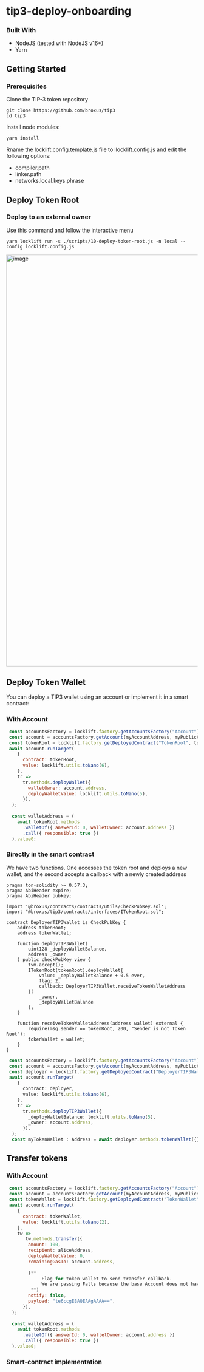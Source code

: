 # tip3-deploy-onboarding

### Built With
- NodeJS (tested with NodeJS v16+)
- Yarn

## Getting Started

### Prerequisites

Clone the TIP-3 token repository
```shell
git clone https://github.com/broxus/tip3
cd tip3
```

Install node modules:

```shell
yarn install
```

Rname the locklift.config.template.js file to llocklift.config.js
and edit the following options:

- compiler.path
- linker.path
- networks.local.keys.phrase

## Deploy Token Root
### Deploy to an external owner

Use this command and follow the interactive menu

```shell
yarn locklift run -s ./scripts/10-deploy-token-root.js -n local --config locklift.config.js
```
<img width="1085" alt="image" src="https://user-images.githubusercontent.com/44075582/181854237-08ff42a0-960f-4f05-90aa-c2d8a4a7074e.png">

## Deploy Token Wallet

You can deploy a TIP3 wallet using an account or implement it in a smart contract:

### With Account
```javascript
 const accountsFactory = locklift.factory.getAccountsFactory("Account");
 const account = accountsFactory.getAccount(myAccountAddress, myPublicKey);
 const tokenRoot = locklift.factory.getDeployedContract("TokenRoot", tokenRootAddress);
 await account.runTarget(
    {
      contract: tokenRoot,
      value: locklift.utils.toNano(6),
    },
    tr =>
      tr.methods.deployWallet({
        walletOwner: account.address,
        deployWalletValue: locklift.utils.toNano(5),
      }),
  );
  
  const walletAddress = (
    await tokenRoot.methods
      .walletOf({ answerId: 0, walletOwner: account.address })
      .call({ responsible: true })
  ).value0;
```

### Вirectly in the smart contract

We have two functions. One accesses the token root and deploys a new wallet, and the second accepts a callback with a newly created address

```solidity
pragma ton-solidity >= 0.57.3;
pragma AbiHeader expire;
pragma AbiHeader pubkey;

import '@broxus/contracts/contracts/utils/CheckPubKey.sol';
import "@broxus/tip3/contracts/interfaces/ITokenRoot.sol";

contract DeployerTIP3Wallet is CheckPubKey {
    address tokenRoot;
    address tokenWallet;

    function deployTIP3Wallet(
        uint128 _deployWalletBalance,
        address _owner
    ) public checkPubKey view {
        tvm.accept();
        ITokenRoot(tokenRoot).deployWallet{
            value: _deployWalletBalance + 0.5 ever,
            flag: 2,
            callback: DeployerTIP3Wallet.receiveTokenWalletAddress
        }(
            _owner,
            _deployWalletBalance
        );
    }

    function receiveTokenWalletAddress(address wallet) external {
        require(msg.sender == tokenRoot, 200, "Sender is not Token Root");
        tokenWallet = wallet;
    }
}

```



```typescript
 const accountsFactory = locklift.factory.getAccountsFactory("Account");
 const account = accountsFactory.getAccount(myAccountAddress, myPublicKey);
 const deployer = locklift.factory.getDeployedContract("DeployerTIP3Wallet", deployerADdress);
 await account.runTarget(
    {
      contract: deployer,
      value: locklift.utils.toNano(6),
    },
    tr =>
      tr.methods.deployTIP3Wallet({
        _deployWalletBalance: locklift.utils.toNano(5),
        _owner: account.address,
      }),
  );
  const myTokenWallet : Address = await deployer.methods.tokenWallet({}).call({});
```

## Transfer tokens

### With Account

```javascript
 const accountsFactory = locklift.factory.getAccountsFactory("Account");
 const account = accountsFactory.getAccount(myAccountAddress, myPublicKey);
 const tokenWallet = locklift.factory.getDeployedContract("TokenWallet", tokenWalletAddress);
 await account.runTarget(
    {
      contract: tokenWallet,
      value: locklift.utils.toNano(2),
    },
    tw =>
       tw.methods.transfer({
        amount: 100,
        recipient: aliceAddress,
        deployWalletValue: 0,
        remainingGasTo: account.address,
        
        (** 
             Flag for token wallet to send transfer callback. 
             We are passing Falls because the base Account does not have a callback implementation.
         **)
        notify: false,  
        payload: "te6ccgEBAQEAAgAAAA==",
      }),
  );
  
  const walletAddress = (
    await tokenRoot.methods
      .walletOf({ answerId: 0, walletOwner: account.address })
      .call({ responsible: true })
  ).value0;
```

### Smart-contract implementation


